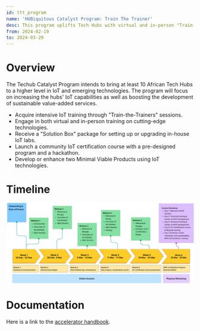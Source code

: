 ```yaml
---
id: ttt_program
name: 'HUBiquitous Catalyst Program: Train The Trainer'
desc: This program uplifts Tech Hubs with virtual and in-person "Train-the-Trainers," providing a "Solution Box" for in-house IoT labs. By the end of the program, Hubs will be able to launch IoT certification courses and develop Minimal Viable Products.
from: 2024-02-19
to: 2024-03-29
---
```


<!-- ![hubiquitous logo](hubiquitous-logo.png) -->

# Overview

<!-- | **Level**             | Beginner                                                               |
|-----------------------|------------------------------------------------------------------------|
| **Course**            | 10 Courses                                                             |
| **Duration**          | 6 Weeks                                                                |
| **Getting Certified** | Complete all courses and participate in the physical workshop in the end  | -->



The Techub Catalyst Program intends to bring at least 10 African Tech Hubs to a higher level in IoT and emerging technologies. The program will focus on increasing the hubs' IoT capabilities as well as boosting the development of sustainable value-added services.

- Acquire intensive IoT training through "Train-the-Trainers" sessions.
- Engage in both virtual and in-person training on cutting-edge technologies.
- Receive a "Solution Box" package for setting up or upgrading in-house IoT labs.
- Launch a community IoT certification course with a pre-designed program and a hackathon.
- Develop or enhance two Minimal Viable Products using IoT technologies.



# Timeline
<!-- | Phase 1 - Catalyst Program                    | 19th of February to 29th of March - 1.5 months |
|---------------------------------------------- |------------------------------------------------|
| T1.1. Train the trainer's online session    	| 19th Feb - 24th Mar 2024                       |
| T1.2. Train the trainer's physical workshop 	| 25th Mar - 29th Mar, 2024                      | -->
<!-- ![timeline](img/prog-time-table.png) -->

![timeline](img/timeline.png)
<!-- ## Awards


## Program Outline
**Timeline: 19th of February to 25th of March**

![awards](img/program_outline.png) -->


# Documentation

Here is a link to the [accelerator handbook](https://hubiquitous.eu/wp-content/uploads/2022/05/Hubiquitous-1st-Open-Call-Guide-for-Applicants.pdf).

